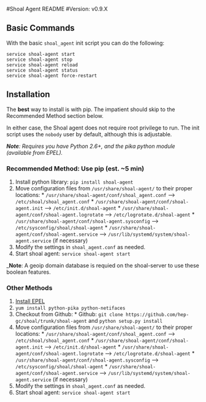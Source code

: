 #Shoal Agent README
#Version: v0.9.X

## Basic Commands
With the basic `shoal_agent` init script you can do the following:

```
service shoal-agent start
service shoal-agent stop
service shoal-agent reload 
service shoal-agent status
service shoal-agent force-restart
```

## Installation

The **best** way to install is with pip. The impatient should skip to the Recommended Method section below.

In either case, the Shoal agent does not require root privilege to run. The init script uses the `nobody` user by default, although this is adjustable.

 _**Note**: Requires you have Python 2.6+, and the pika python module (available from EPEL)._

### Recommended Method: Use pip (est. ~5 min)
  1. Install python library: `pip install shoal-agent`
  2. Move configuration files from `/usr/share/shoal-agent/` to their proper locations:
    * `/usr/share/shoal-agent/conf/shoal_agent.conf` --> `/etc/shoal/shoal_agent.conf`
    * `/usr/share/shoal-agent/conf/shoal-agent.init` --> `/etc/init.d/shoal-agent`
    * `/usr/share/shoal-agent/conf/shoal-agent.logrotate` --> `/etc/logrotate.d/shoal-agent`
    * `/usr/share/shoal-agent/conf/shoal-agent.sysconfig` --> `/etc/sysconfig/shoal/shoal-agent`
    * `/usr/share/shoal-agent/conf/shoal-agent.service` --> `/usr/lib/systemd/system/shoal-agent.service` (if necessary)
  3. Modify the settings in `shoal_agent.conf` as needed.
  4. Start shoal agent: `service shoal-agent start`
  
  
 _**Note**: A geoip domain database is requied on the shoal-server to use these boolean features.



### Other Methods
  1. [Install EPEL](http://fedoraproject.org/wiki/EPEL)
  2. `yum install python-pika python-netifaces`
  3. Checkout from Github:
    * Github: `git clone https://github.com/hep-gc/shoal/trunk/shoal-agent` and `python setup.py install`
  4. Move configuration files from `/usr/share/shoal-agent/` to their proper locations:
    * `/usr/share/shoal-agent/conf/shoal_agent.conf` --> `/etc/shoal/shoal_agent.conf`
    * `/usr/share/shoal-agent/conf/shoal-agent.init` --> `/etc/init.d/shoal-agent`
    * `/usr/share/shoal-agent/conf/shoal-agent.logrotate` --> `/etc/logrotate.d/shoal-agent`
    * `/usr/share/shoal-agent/conf/shoal-agent.sysconfig` --> `/etc/sysconfig/shoal/shoal-agent`
    * `/usr/share/shoal-agent/conf/shoal-agent.service` --> `/usr/lib/systemd/system/shoal-agent.service` (if necessary)
  5. Modify the settings in `shoal_agent.conf` as needed.
  6. Start shoal agent: `service shoal-agent start`
